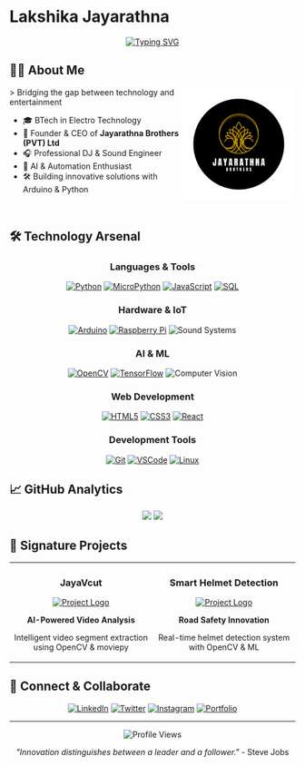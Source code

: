 # Lakshika Jayarathna
<div align="center">
  
[![Typing SVG](https://readme-typing-svg.herokuapp.com?font=Fira+Code&pause=1000&color=2E9FFF&center=true&vCenter=true&random=false&width=435&lines=BTech+Electro+Technologist;AI+Developer+%26+Sound+Engineer;Founder+of+Jaya+Event;Building+the+future+with+technology)](https://git.io/typing-svg)

</div>

## 👨‍💻 About Me
<img align="right" width="200" src="https://github.com/529992/529992/blob/main/jayarathna_Brothers.png"/>
> Bridging the gap between technology and entertainment

- 🎓 BTech in Electro Technology
- 🎪 Founder & CEO of **Jayarathna Brothers (PVT) Ltd**
- 🎧 Professional DJ & Sound Engineer
- 🤖 AI & Automation Enthusiast
- 🛠️ Building innovative solutions with Arduino & Python

<br/>

## 🛠️ Technology Arsenal

<div align="center">

### Languages & Tools
[![Python](https://img.shields.io/badge/Python-3776AB?style=for-the-badge&logo=python&logoColor=white)](https://www.python.org/)
[![MicroPython](https://img.shields.io/badge/MicroPython-2B2728?style=for-the-badge&logo=micropython&logoColor=white)](https://micropython.org/)
[![JavaScript](https://img.shields.io/badge/JavaScript-F7DF1E?style=for-the-badge&logo=javascript&logoColor=black)](https://developer.mozilla.org/en-US/docs/Web/JavaScript)
[![SQL](https://img.shields.io/badge/SQL-4479A1?style=for-the-badge&logo=mysql&logoColor=white)](https://www.mysql.com/)

### Hardware & IoT
[![Arduino](https://img.shields.io/badge/Arduino-00979D?style=for-the-badge&logo=arduino&logoColor=white)](https://www.arduino.cc/)
[![Raspberry Pi](https://img.shields.io/badge/Raspberry%20Pi-A22846?style=for-the-badge&logo=raspberry-pi&logoColor=white)](https://www.raspberrypi.org/)
![Sound Systems](https://img.shields.io/badge/Sound%20Systems-FF0000?style=for-the-badge&logo=sound&logoColor=white)

### AI & ML
[![OpenCV](https://img.shields.io/badge/OpenCV-5C3EE8?style=for-the-badge&logo=opencv&logoColor=white)](https://opencv.org/)
[![TensorFlow](https://img.shields.io/badge/TensorFlow-FF6F00?style=for-the-badge&logo=tensorflow&logoColor=white)](https://www.tensorflow.org/)
![Computer Vision](https://img.shields.io/badge/Computer%20Vision-76B900?style=for-the-badge&logo=nvidia&logoColor=white)

### Web Development
[![HTML5](https://img.shields.io/badge/HTML5-E34F26?style=for-the-badge&logo=html5&logoColor=white)](https://developer.mozilla.org/en-US/docs/Web/HTML)
[![CSS3](https://img.shields.io/badge/CSS3-1572B6?style=for-the-badge&logo=css3&logoColor=white)](https://developer.mozilla.org/en-US/docs/Web/CSS)
[![React](https://img.shields.io/badge/React-61DAFB?style=for-the-badge&logo=react&logoColor=black)](https://reactjs.org/)

### Development Tools
[![Git](https://img.shields.io/badge/Git-F05032?style=for-the-badge&logo=git&logoColor=white)](https://git-scm.com/)
[![VSCode](https://img.shields.io/badge/VSCode-007ACC?style=for-the-badge&logo=visual-studio-code&logoColor=white)](https://code.visualstudio.com/)
[![Linux](https://img.shields.io/badge/Linux-FCC624?style=for-the-badge&logo=linux&logoColor=black)](https://www.linux.org/)

</div>

## 📈 GitHub Analytics

<div align="center">
  <img height="180em" src="https://github-readme-stats.vercel.app/api?username=529992&show_icons=true&theme=transparent&hide_border=true&count_private=true"/>
  <img height="180em" src="https://github-readme-stats.vercel.app/api/top-langs/?username=529992&layout=compact&theme=transparent&hide_border=true"/>
</div>

## 🌟 Signature Projects

<table>
  <tr>
    <td width="50%">
      <h3 align="center">JayaVcut</h3>
      <div align="center">
        <a href="github.com/your-repo-link" target="_blank">
          <img src="https://raw.githubusercontent.com/rahuldkjain/github-profile-readme-generator/master/src/images/icons/Social/github.svg" width="100" alt="Project Logo"/>
        </a>
        <p><strong>AI-Powered Video Analysis</strong></p>
        <p>Intelligent video segment extraction using OpenCV & moviepy</p>
      </div>
    </td>
    <td width="50%">
      <h3 align="center">Smart Helmet Detection</h3>
      <div align="center">
        <a href="github.com/your-repo-link" target="_blank">
          <img src="https://raw.githubusercontent.com/rahuldkjain/github-profile-readme-generator/master/src/images/icons/Social/github.svg" width="100" alt="Project Logo"/>
        </a>
        <p><strong>Road Safety Innovation</strong></p>
        <p>Real-time helmet detection system with OpenCV & ML</p>
      </div>
    </td>
  </tr>
</table>





## 🤝 Connect & Collaborate

<div align="center">
  
[![LinkedIn](https://img.shields.io/badge/LinkedIn-%230077B5.svg?style=for-the-badge&logo=linkedin&logoColor=white)](www.linkedin.com/in/lakshika-jayarathna-0398b0219)
[![Twitter](https://img.shields.io/badge/Twitter-%231DA1F2.svg?style=for-the-badge&logo=Twitter&logoColor=white)](https://twitter.com/YOUR_TWITTER)
[![Instagram](https://img.shields.io/badge/Instagram-%23E4405F.svg?style=for-the-badge&logo=Instagram&logoColor=white)](https://instagram.com/YOUR_INSTAGRAM)
[![Portfolio](https://img.shields.io/badge/Portfolio-%23000000.svg?style=for-the-badge&logo=firefox&logoColor=#FF7139)](www.apeskole.edu.lk)

</div>

---

<div align="center">
  <img src="https://komarev.com/ghpvc/?username=529992&label=Profile%20Views&color=0e75b6&style=flat" alt="Profile Views" />
</div>

<div align="center">
  
  *"Innovation distinguishes between a leader and a follower."* - Steve Jobs

</div>
